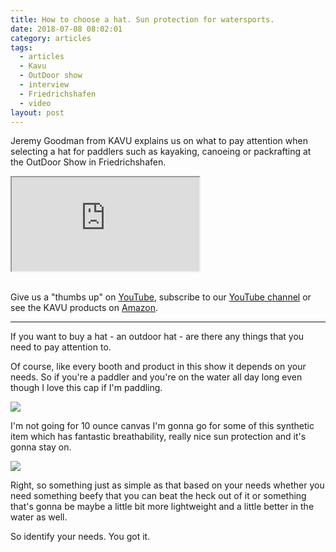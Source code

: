 ```yaml
---
title: How to choose a hat. Sun protection for watersports.
date: 2018-07-08 08:02:01
category: articles
tags:
  - articles
  - Kavu
  - OutDoor show
  - interview
  - Friedrichshafen
  - video
layout: post
---
```


Jeremy Goodman from KAVU explains us on what to pay attention when selecting a hat for paddlers such as kayaking, canoeing or packrafting at the OutDoor Show in Friedrichshafen.

<div class="embed-responsive embed-responsive-16by9">
    <iframe class="embed-responsive-item" src="https://www.youtube.com/embed/8954wq42f3w"></iframe>
</div>
<br>
<!--more-->

Give us a "thumbs up" on <a href="https://www.youtube.com/watch?v=8954wq42f3w"  target="_blank">YouTube</a>, subscribe to our <a  target="_blank"  href="https://www.youtube.com/channel/UCnO9Q_m9EaOCrHmmQIBVBNw?sub_confirmation=1">YouTube channel</a> or see the KAVU products on <a href="https://amzn.to/2J3hsxW"  target="_blank">Amazon</a>.

---

If you want to buy a hat - an outdoor hat - are there any things that you need to pay attention to.

Of course, like every booth and product in this show it depends on your needs. So if you're a paddler and you're on the water all day long even
though I love this cap if I'm paddling.

<a  href="https://www.amazon.com/KAVU-Trail-runner-Fishing-Large/dp/B01NBVN2RO/ref=as_li_ss_il?ie=UTF8&qid=1531032569&sr=8-4&keywords=kavu+hat&dpID=51yUGQBA5yL&preST=_SY300_QL70_&dpSrc=srch&linkCode=li3&tag=hikeve-20&linkId=4026144fb29da4281fd6defc678debb9" target="_blank"><img border="0" src="//ws-na.amazon-adsystem.com/widgets/q?_encoding=UTF8&ASIN=B01NBVN2RO&Format=_SL250_&ID=AsinImage&MarketPlace=US&ServiceVersion=20070822&WS=1&tag=hikeve-20" ></a><img src="https://ir-na.amazon-adsystem.com/e/ir?t=hikeve-20&l=li3&o=1&a=B01NBVN2RO" width="1" height="1" border="0" alt="best hat for paddlers" style="border:none !important; margin:0px !important;" />

I'm not going for 10 ounce canvas I'm gonna go for some of this synthetic item which has fantastic breathability, really nice sun protection and it's gonna stay on.

<a  href="https://www.amazon.com/KAVU-Chillba-Fishing-Moss-Size/dp/B01MUBM1DC/ref=as_li_ss_il?ie=UTF8&qid=1531032569&sr=8-2&keywords=kavu+hat&linkCode=li3&tag=hikeve-20&linkId=2dc5f70b18a085e9a32e0d742fee8ed1" target="_blank"><img border="0" src="//ws-na.amazon-adsystem.com/widgets/q?_encoding=UTF8&ASIN=B01MUBM1DC&Format=_SL250_&ID=AsinImage&MarketPlace=US&ServiceVersion=20070822&WS=1&tag=hikeve-20" ></a><img src="https://ir-na.amazon-adsystem.com/e/ir?t=hikeve-20&l=li3&o=1&a=B01MUBM1DC" width="1" height="1" border="0" alt="best cap for paddlers" style="border:none !important; margin:0px !important;" />

Right, so something just as simple as that based on your needs whether you need something beefy that you can beat the heck out of
it or something that's gonna be maybe a little bit more lightweight and a little better in the water as well.

So identify your needs. You got it.
